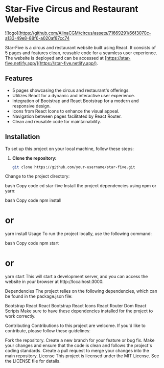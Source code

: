 # Star-Five Circus and Restaurant Website

![logo](https://github.com/AlinaCGM/circus/assets/71669291/66f3070c-a133-49e8-88f6-a020af87cc74


Star-Five is a circus and restaurant website built using React. It consists of 5 pages and features clean, reusable code for a seamless user experience. The website is deployed and can be accessed at [https://star-five.netlify.app/](https://star-five.netlify.app/).

## Features

- 5 pages showcasing the circus and restaurant's offerings.
- Utilizes React for a dynamic and interactive user experience.
- Integration of Bootstrap and React Bootstrap for a modern and responsive design.
- Icons from React Icons to enhance the visual appeal.
- Navigation between pages facilitated by React Router.
- Clean and reusable code for maintainability.

## Installation

To set up this project on your local machine, follow these steps:

1. **Clone the repository:**
   ```bash
   git clone https://github.com/your-username/star-five.git
Change to the project directory:

bash
Copy code
cd star-five
Install the project dependencies using npm or yarn:

bash
Copy code
npm install
# or
yarn install
Usage
To run the project locally, use the following command:

bash
Copy code
npm start
# or
yarn start
This will start a development server, and you can access the website in your browser at http://localhost:3000.

Dependencies
The project relies on the following dependencies, which can be found in the package.json file:

Bootstrap
React
React Bootstrap
React Icons
React Router Dom
React Scripts
Make sure to have these dependencies installed for the project to work correctly.

Contributing
Contributions to this project are welcome. If you'd like to contribute, please follow these guidelines:

Fork the repository.
Create a new branch for your feature or bug fix.
Make your changes and ensure that the code is clean and follows the project's coding standards.
Create a pull request to merge your changes into the main repository.
License
This project is licensed under the MIT License. See the LICENSE file for details.
